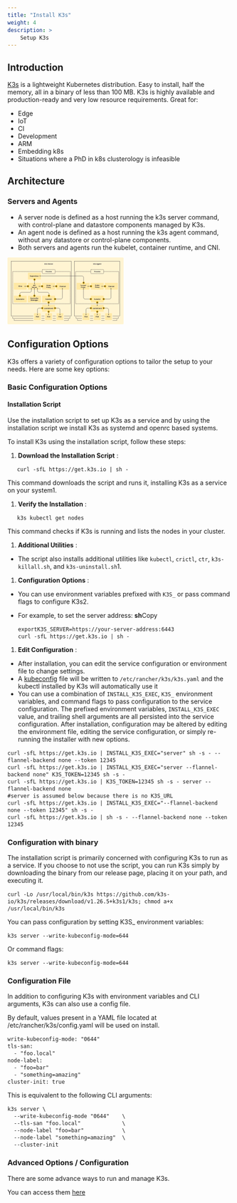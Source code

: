 ```yaml
---
title: "Install K3s"
weight: 4
description: >
    Setup K3s
---
```

## Introduction

[K3s](https://k3s.io/?ref=traefik.io) is a lightweight Kubernetes distribution. Easy to install, half the memory, all in a binary of less than 100 MB. K3s is highly available and production-ready and very low resource requirements.
Great for:

* Edge
* IoT
* CI
* Development
* ARM
* Embedding k8s
* Situations where a PhD in k8s clusterology is infeasible

## Architecture

### Servers and Agents

* A server node is defined as a host running the k3s server command, with control-plane and datastore components managed by K3s.
* An agent node is defined as a host running the k3s agent command, without any datastore or control-plane components.
* Both servers and agents run the kubelet, container runtime, and CNI.

![alt text](image.png)

## Configuration Options

K3s offers a variety of configuration options to tailor the setup to your needs.
Here are some key options:

### Basic Configuration Options

#### **Installation Script**

Use the installation script to set up K3s as a service and by using the installation script we install K3s as systemd and openrc based systems.

To install K3s using the installation script, follow these steps:

1. **Download the Installation Script** :

```
   curl -sfL https://get.k3s.io | sh -
```

   This command downloads the script and runs it, installing K3s as a service on your system1.

1. **Verify the Installation** :

```
   k3s kubectl get nodes
```

   This command checks if K3s is running and lists the nodes in your cluster.

1. **Additional Utilities** :

* The script also installs additional utilities like `kubectl`, `crictl`, `ctr`, `k3s-killall.sh`, and `k3s-uninstall.sh`1.

1. **Configuration Options** :

* You can use environment variables prefixed with `K3S_` or pass command flags to configure K3s2.
* For example, to set the server address:
  **sh**Copy

  ```
  exportK3S_SERVER=https://your-server-address:6443
  curl -sfL https://get.k3s.io | sh -
  ```

1. **Edit Configuration** :

* After installation, you can edit the service configuration or environment file to change settings.
* A [kubeconfig](https://kubernetes.io/docs/concepts/configuration/organize-cluster-access-kubeconfig/) file will be written to `/etc/rancher/k3s/k3s.yaml` and the kubectl installed by K3s will automatically use it
* You can use a combination of `INSTALL_K3S_EXEC`, `K3S_` environment variables, and command flags to pass configuration to the service configuration. The prefixed environment variables, `INSTALL_K3S_EXEC` value, and trailing shell arguments are all persisted into the service configuration. After installation, configuration may be altered by editing the environment file, editing the service configuration, or simply re-running the installer with new options.

```
curl -sfL https://get.k3s.io | INSTALL_K3S_EXEC="server" sh -s - --flannel-backend none --token 12345
curl -sfL https://get.k3s.io | INSTALL_K3S_EXEC="server --flannel-backend none" K3S_TOKEN=12345 sh -s -
curl -sfL https://get.k3s.io | K3S_TOKEN=12345 sh -s - server --flannel-backend none
#server is assumed below because there is no K3S_URL
curl -sfL https://get.k3s.io | INSTALL_K3S_EXEC="--flannel-backend none --token 12345" sh -s -
curl -sfL https://get.k3s.io | sh -s - --flannel-backend none --token 12345
```

### Configuration with binary

The installation script is primarily concerned with configuring K3s to run as a service.
If you choose to not use the script, you can run K3s simply by downloading the binary from our release page, placing it on your path, and executing it.

```
curl -Lo /usr/local/bin/k3s https://github.com/k3s-io/k3s/releases/download/v1.26.5+k3s1/k3s; chmod a+x /usr/local/bin/k3s
```

You can pass configuration by setting K3S_ environment variables:

```
k3s server --write-kubeconfig-mode=644
```

Or command flags:

```
k3s server --write-kubeconfig-mode=644
```

### Configuration File

In addition to configuring K3s with environment variables and CLI arguments, K3s can also use a config file.

By default, values present in a YAML file located at /etc/rancher/k3s/config.yaml will be used on install.

```
write-kubeconfig-mode: "0644"
tls-san:
  - "foo.local"
node-label:
  - "foo=bar"
  - "something=amazing"
cluster-init: true
```

This is equivalent to the following CLI arguments:

```
k3s server \
  --write-kubeconfig-mode "0644"    \
  --tls-san "foo.local"             \
  --node-label "foo=bar"            \
  --node-label "something=amazing"  \
  --cluster-init

```

### Advanced Options / Configuration

There are some advance ways to run and manage K3s.

You can access them [here](https://docs.k3s.io/advanced)

<style>
svg g .nodes #flowchart-couchInner2-4 .label div {
    padding: 40px 0 40px 0;
}
svg g .nodes #flowchart-couchInner4-8 .label div,
svg g .nodes #flowchart-couchInner5-9 .label div,
svg g .nodes #flowchart-couchInner6-10 .label div
{
    padding: 15px 0 15px 0;
}
.mermaid  {
    justify-content: center;
    align-items: center;
    display: flex;
}
</style>
